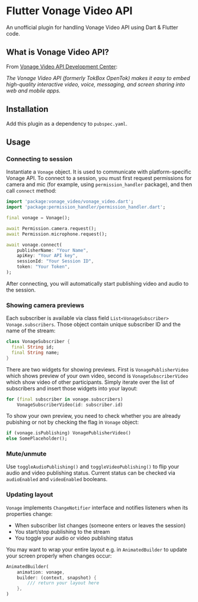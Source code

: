 # Flutter Vonage Video API

An unofficial plugin for handling Vonage Video API using Dart & Flutter code.

## What is Vonage Video API?

From [Vonage Video API Development Center](https://tokbox.com/developer/):

*The Vonage Video API (formerly TokBox OpenTok) makes it easy to embed high-quality interactive video, voice, messaging, and screen sharing into web and mobile apps.*

## Installation
Add this plugin as a dependency to `pubspec.yaml`.

## Usage

### Connecting to session
Instantiate a `Vonage` object. It is used to communicate with platform-specific Vonage API. To connect to a session, you must first request permissions for camera and mic (for example, using `permission_handler` package), and then call `connect` method:
```dart
import 'package:vonage_video/vonage_video.dart';
import 'package:permission_handler/permission_handler.dart';

final vonage = Vonage();

await Permission.camera.request();
await Permission.microphone.request();

await vonage.connect(
    publisherName: "Your Name",
    apiKey: "Your API key",
    sessionId: "Your Session ID",
    token: "Your Token",
);
```
After connecting, you will automatically start publishing video and audio to the session.

### Showing camera previews
Each subscriber is available via class field `List<VonageSubscriber> Vonage.subscribers`. Those object contain unique subscriber ID and the name of the stream: 
```dart
class VonageSubscriber {
  final String id;
  final String name;
}
```
There are two widgets for showing previews. First is `VonagePublisherVideo` which shows preview of your own video, second is `VonageSubscriberVideo` which show video of other participants. Simply iterate over the list of subscribers and insert those widgets into your layout:
```dart
for (final subscriber in vonage.subscribers)
    VonageSubscriberVideo(id: subscriber.id)
```
To show your own preview, you need to check whether you are already pubishing or not by checking the flag in `Vonage` object:
```dart
if (vonage.isPublishing) VonagePublisherVideo()
else SomePlaceholder();
```

### Mute/unmute
Use `toggleAudioPublishing()` and `toggleVideoPublishing()` to flip your audio and video publishing status. Current status can be checked via `audioEnabled` and `videoEnabled` booleans.

### Updating layout
`Vonage` implements `ChangeNotifier` interface and notifies listeners when its properties change:
- When subscriber list changes (someone enters or leaves the session)
- You start/stop publishing to the stream
- You toggle your audio or video publishing status

You may want to wrap your entire layout e.g. in `AnimatedBuilder` to update your screen properly when changes occur:
```dart
AnimatedBuilder(
    animation: vonage,
    builder: (context, snapshot) {
        /// return your layout here  
    },
)
```